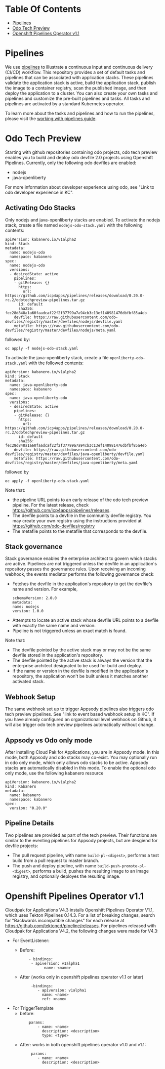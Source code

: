 # Table Of Contents

- [Pipelines](#Pipelines)
- [Odo Tech Preview](#Odo-Tech-Preview)
- [Openshift Pipelines Operator v1.1](#Openshift-Pipelines-Operator-v11)

# Pipelines

We use [pipelines](https://github.com/tektoncd/pipeline/tree/master/docs#usage) to illustrate a continuous input and continuous delivery (CI/CD) workflow. This repository provides a set of default tasks and pipelines that can be associated with application stacks. These pipelines validate the application stack is active, build the application stack, publish the image to a container registry, scan the published image, and then deploy the application to a cluster. You can also create your own tasks and pipelines and customize the pre-built pipelines and tasks. All tasks and pipelines are activated by a standard Kubernetes operator.

To learn more about the tasks and pipelines and how to run the pipelines, please visit the [working with pipelines guide](https://kabanero.io/guides/working-with-pipelines/).


# Odo Tech Preview

Starting with github repositories containing odo projects, odo tech preview enables you to build and deploy odo devfile 2.0 projects using Openshift Pipelines. Currently, only the following odo devfiles are enabled:
- nodejs
- java-openliberty

For more information about developer experience using odo, see "Link to odo developer experience in KC".


## Activating Odo Stacks

Only nodejs and java-openliberty stacks are enabled. 
To activate the nodejs stack, create a file named `nodejs-odo-stack.yaml` with the following contents:

```
apiVersion: kabanero.io/v1alpha2
kind: Stack
metadata:
  name: nodejs-odo
  namespace: kabanero
spec:
  name: nodejs-odo
  versions:
  - desiredState: active
    pipelines:
    - gitRelease: {}
      https:
        url: https://github.com/icp4apps/pipelines/releases/download/0.20.0-rc.2/odotechpreview-pipelines.tar.gz
      id: default
      sha256: fec28d848a1a60faadcaf22f2f37799a7a94cb3c13ef140981476dbfbf85a4eb
    devfile: https://raw.githubusercontent.com/odo-devfiles/registry/master/devfiles/nodejs/devfile.yaml
    metafile: https://raw.githubusercontent.com/odo-devfiles/registry/master/devfiles/nodejs/meta.yaml
```

followed by:

```
oc apply -f nodejs-odo-stack.yaml
```

To activate the java-openliberty stack, create a file `openliberty-odo-stack.yaml` with the followed contents:

```
apiVersion: kabanero.io/v1alpha2
kind: Stack
metadata:
  name: java-openliberty-odo
  namespace: kabanero
spec:
  name: java-openliberty-odo
  versions:
  - desiredState: active
    pipelines:
    - gitRelease: {}
      https:
        url: https://github.com/icp4apps/pipelines/releases/download/0.20.0-rc.2/odotechpreview-pipelines.tar.gz
      id: default
      sha256: fec28d848a1a60faadcaf22f2f37799a7a94cb3c13ef140981476dbfbf85a4eb
    devfile: https://raw.githubusercontent.com/odo-devfiles/registry/master/devfiles/java-openliberty/devfile.yaml
    metafile: https://raw.githubusercontent.com/odo-devfiles/registry/master/devfiles/java-openliberty/meta.yaml
```

followed by

```
oc apply -f openliberty-odo-stack.yaml
```

Note that:
- the pipeline URL points to an early release of the odo tech preview pipeline. For the latest release, check https://github.com/icp4apps/pipelines/releases.
- The devfile points to a devfile in the community devfile registry. You may create your own registry using the instructions provided at https://github.com/odo-devfiles/registry
- The metafile points to the metafile that corresponds to the devfile.

## Stack governance

Stack governance enables the enterprise architect to govern which stacks are active. 
Pipelines are not triggered unless the devfile in an application's repository passes the governance rules.
Upon receiving an incoming webhook, the events mediator performs the following governance check:

- Fetches the devfile in the application's repository to get the devfile's name and version. For example,
  ```
  schemaVersion: 2.0.0
  metadata:
  name: nodejs
  version: 1.0.0
  ```
- Attempts to locate an active stack whose devfile URL points to a devfile with exactly the same name and version.
- Pipeline is not triggered unless an exact match is found.

Note that:

- The devfile pointed by the active stack may or may not be the same devfile stored in the application's repository.
- The devfile pointed by the active stack is always the version that the enterprise architect designated to be used for build and deploy.
- If the name or version in the devfile is modified in the application's repository, the application won't be built unless it matches another activated stack.

## Webhook Setup

The same webhook set up to trigger Appsody pipelines also triggers odo tech preview pipelines. See "link to event based webhook setup in KC". If you have already configured an organizational level webhook on Github, it will also trigger odo tech preview pipelines automatically without change.

## Appsody vs Odo only mode

After installing Cloud Pak for Applications, you are in Appsody mode. In this mode, both Appsody and odo stacks may co-exist.  You may optionally run in odo only mode, which only allows odo stacks to be active. Appsody stacks are automatically disabled in this mode. To enable the optional odo only mode, use the following kabanero resource 

```
apiVersion: kabanero.io/v1alpha2
kind: Kabanero
metadata:
  name: kabanero
  namespace: kabanero
spec:
  version: "0.20.0"
```

## Pipeline Details

Two pipelines are provided as part of the tech preview. Their functions are similar to the eventing pipelines for Appsody projects, but are desgiend for devfile projects:

- The pull request pipeline, with name `build-pl-<digest>`, performs a test build from a pull request to master branch.
- The push and deploy pipeline, with name `build-push-promote-pl-<digest>`, performs a build, pushes the resulting image to an image registry, and optionally deployes the resulting image.

<a name="Openshift-Pipelines-Operator-v11"></a>
# Openshift Pipelines Operator v1.1

Cloudpak for Applications V4.3 installs Openshift Pipelines Operator V1.1, which uses Tekton Pipelines 0.14.3. 
For a list of breaking changes, search for "Backwards incompatible changes" for each release at https://github.com/tektoncd/pipeline/releases. For pipelines released with Cloudpak for Applications V4.2, the following changes were made for V4.3:

- For EventListener:
  - Before:
     ```
         - bindings:
          - apiversion: v1alpha1
                name: <name>
     ```
  
  - After (works only in openshift pipelines operator v1.1 or later)
     ```
          -bindings:
             - apiversion: v1alpha1
               name: <name>
               ref: <name>
      ```
- For TriggerTemplate
  - before:
     ```
         params:
             - name: <name>
               description: <description>
               type: <type>
     ```
  - After: works in both openshift pipelines operator v1.0 and v1.1:
     ```
          params:
             - name: <name>
               description: <description>
     ```
